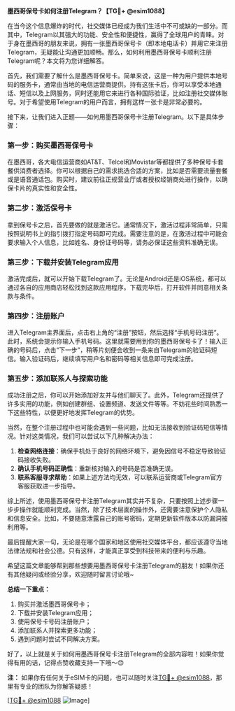 **墨西哥保号卡如何注册Telegram？【TG💪+ @esim1088】**

在当今这个信息爆炸的时代，社交媒体已经成为我们生活中不可或缺的一部分。而其中，Telegram以其强大的功能、安全性和便捷性，赢得了全球用户的青睐。对于身在墨西哥的朋友来说，拥有一张墨西哥保号卡（即本地电话卡）并用它来注册Telegram，无疑能让沟通更加顺畅。那么，如何利用墨西哥保号卡顺利注册Telegram呢？本文将为您详细解答。

首先，我们需要了解什么是墨西哥保号卡。简单来说，这是一种为用户提供本地号码的服务卡，通常由当地的电信运营商提供。持有这张卡后，你可以享受本地通话、短信以及上网服务，同时还能用它来进行各种国际验证，比如注册社交媒体账号。对于希望使用Telegram的用户而言，拥有这样一张卡是非常必要的。

接下来，让我们进入正题——如何用墨西哥保号卡注册Telegram。以下是具体步骤：

### 第一步：购买墨西哥保号卡

在墨西哥，各大电信运营商如AT&T、Telcel和Movistar等都提供了多种保号卡套餐供消费者选择。你可以根据自己的需求挑选合适的方案，比如是否需要流量套餐或是语音通话包。购买时，建议前往正规营业厅或者授权经销商处进行操作，以确保卡片的真实性和安全性。

### 第二步：激活保号卡

拿到保号卡之后，首先要做的就是激活它。通常情况下，激活过程非常简单，只需按照说明书上的指引拨打指定号码即可完成。需要注意的是，在激活过程中可能会要求输入个人信息，比如姓名、身份证号码等，请务必保证这些资料准确无误。

### 第三步：下载并安装Telegram应用

激活完成后，就可以开始下载Telegram了。无论是Android还是iOS系统，都可以通过各自的应用商店轻松找到这款应用程序。下载完毕后，打开软件并同意相关条款与条件。

### 第四步：注册账户

进入Telegram主界面后，点击右上角的“注册”按钮，然后选择“手机号码注册”。此时，系统会提示你输入手机号码。这里就需要用到你的墨西哥保号卡了！输入正确的号码后，点击“下一步”，稍等片刻便会收到一条来自Telegram的验证码短信。输入验证码后，继续填写用户名和密码等相关信息即可完成注册。

### 第五步：添加联系人与探索功能

成功注册之后，你可以开始添加好友并与他们聊天了。此外，Telegram还提供了许多实用的功能，例如创建群组、设置频道、发送文件等等。不妨花些时间熟悉一下这些特性，以便更好地发挥Telegram的优势。

当然，在整个注册过程中也可能会遇到一些问题，比如无法接收到验证码短信等情况。针对这类情况，我们可以尝试以下几种解决办法：

1. **检查网络连接**：确保手机处于良好的网络环境下，避免因信号不稳定导致验证码接收失败。
2. **确认手机号码正确性**：重新核对输入的号码是否准确无误。
3. **联系客服寻求帮助**：如果上述方法均无效，可以联系运营商或Telegram官方客服获取进一步指导。

综上所述，使用墨西哥保号卡注册Telegram其实并不复杂，只要按照上述步骤一步步操作就能顺利完成。当然，除了技术层面的操作外，还需要注意保护个人隐私和信息安全。比如，不要随意泄露自己的账号密码，定期更新软件版本以防漏洞被利用等。

最后提醒大家一句，无论是在哪个国家和地区使用社交媒体平台，都应该遵守当地法律法规和社会公德。只有这样，才能真正享受到科技带来的便利与乐趣。

希望这篇文章能够帮到那些想要用墨西哥保号卡注册Telegram的朋友！如果你还有其他疑问或经验分享，欢迎随时留言讨论哦~

**总结一下重点：**
1. 购买并激活墨西哥保号卡；
2. 下载并安装Telegram应用；
3. 使用保号卡号码注册账户；
4. 添加联系人并探索更多功能；
5. 遇到问题时尝试不同解决方案。

好了，以上就是关于如何用墨西哥保号卡注册Telegram的全部内容啦！如果你觉得有用的话，记得点赞收藏支持一下哦～😊

**注：** 如果你有任何关于eSIM卡的问题，也可以随时关注[TG💪+ @esim1088](https://t.me/s/esim1088)，那里有专业的团队为你解答疑惑！

[[TG💪+ @esim1088](https://t.me/s/esim1088) ![Image](https://i.postimg.cc/4NQfJmqS/Snipaste-2025-05-13-00-14-12.png)]